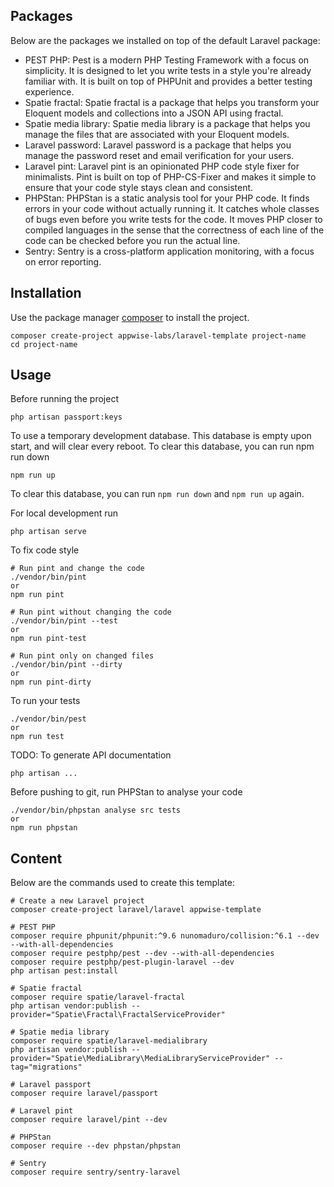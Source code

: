 ## Packages

Below are the packages we installed on top of the default Laravel package:

- PEST PHP: Pest is a modern PHP Testing Framework with a focus on simplicity. It is designed to let you write tests in a style you're already familiar with. It is built on top of PHPUnit and provides a better testing experience.
- Spatie fractal: Spatie fractal is a package that helps you transform your Eloquent models and collections into a JSON API using fractal.
- Spatie media library: Spatie media library is a package that helps you manage the files that are associated with your Eloquent models.
- Laravel password: Laravel password is a package that helps you manage the password reset and email verification for your users.
- Laravel pint: Laravel pint is an opinionated PHP code style fixer for minimalists. Pint is built on top of PHP-CS-Fixer and makes it simple to ensure that your code style stays clean and consistent.
- PHPStan: PHPStan is a static analysis tool for your PHP code. It finds errors in your code without actually running it. It catches whole classes of bugs even before you write tests for the code. It moves PHP closer to compiled languages in the sense that the correctness of each line of the code can be checked before you run the actual line.
- Sentry: Sentry is a cross-platform application monitoring, with a focus on error reporting.

## Installation

Use the package manager [composer](https://getcomposer.org/) to install the project.

```
composer create-project appwise-labs/laravel-template project-name
cd project-name
```

## Usage

Before running the project

```
php artisan passport:keys
```

To use a temporary development database. This database is empty upon start, and will clear every reboot.
To clear this database, you can run npm run down
```
npm run up
```
To clear this database, you can run ```npm run down``` and ```npm run up``` again.

For local development run

```
php artisan serve
```

To fix code style

```
# Run pint and change the code
./vendor/bin/pint
or
npm run pint

# Run pint without changing the code
./vendor/bin/pint --test
or
npm run pint-test

# Run pint only on changed files
./vendor/bin/pint --dirty
or
npm run pint-dirty
```

To run your tests

```
./vendor/bin/pest
or
npm run test
```

TODO: To generate API documentation

```
php artisan ...
```

Before pushing to git, run PHPStan to analyse your code

```
./vendor/bin/phpstan analyse src tests
or
npm run phpstan
```

## Content

Below are the commands used to create this template:
```
# Create a new Laravel project
composer create-project laravel/laravel appwise-template

# PEST PHP
composer require phpunit/phpunit:^9.6 nunomaduro/collision:^6.1 --dev --with-all-dependencies
composer require pestphp/pest --dev --with-all-dependencies
composer require pestphp/pest-plugin-laravel --dev
php artisan pest:install

# Spatie fractal
composer require spatie/laravel-fractal
php artisan vendor:publish --provider="Spatie\Fractal\FractalServiceProvider"

# Spatie media library
composer require spatie/laravel-medialibrary
php artisan vendor:publish --provider="Spatie\MediaLibrary\MediaLibraryServiceProvider" --tag="migrations"

# Laravel passport
composer require laravel/passport

# Laravel pint
composer require laravel/pint --dev

# PHPStan
composer require --dev phpstan/phpstan

# Sentry
composer require sentry/sentry-laravel
```
